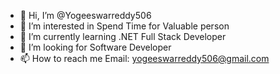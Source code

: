 - 👋 Hi, I’m @Yogeeswarreddy506
- 👀 I’m interested in Spend Time for Valuable person
- 🌱 I’m currently learning .NET Full Stack Developer
- 💞️ I’m looking for Software Developer
- 📫 How to reach me Email: yogeeswarreddy506@gmail.com 

<!---
Yogeeswarreddy506/Yogeeswarreddy506 is a ✨ special ✨ repository because its `README.md` (this file) appears on your GitHub profile.
You can click the Preview link to take a look at your changes.
--->
